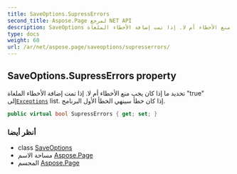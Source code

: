 ```yaml
---
title: SaveOptions.SupressErrors
second_title: Aspose.Page لمرجع NET API
description: SaveOptions ملكية. تحديد ما إذا كان يجب منع الأخطاء أم لا. إذا تمت إضافة الأخطاء الملغاة true إلىExceptions list. إذا كان خطأ سينهي الخطأ الأول البرنامج.
type: docs
weight: 60
url: /ar/net/aspose.page/saveoptions/supresserrors/
---
```

## SaveOptions.SupressErrors property

تحديد ما إذا كان يجب منع الأخطاء أم لا. إذا تمت إضافة الأخطاء الملغاة "true" إلى[`Exceptions`](../exceptions/) list. إذا كان خطأ سينهي الخطأ الأول البرنامج.

```csharp
public virtual bool SupressErrors { get; set; }
```

### أنظر أيضا

* class [SaveOptions](../)
* مساحة الاسم [Aspose.Page](../../saveoptions/)
* المجسم [Aspose.Page](../../../)


